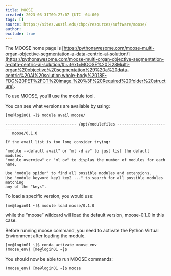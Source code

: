 ```yaml
---
title: MOOSE
created: 2023-03-31T09:27:07 (UTC -04:00)
tags: []
source: https://sites.wustl.edu/chpc/resources/software/moose/
author:
exclude: true
---
```


The MOOSE home page is [https://pythonawesome.com/moose-multi-organ-objective-segmentation-a-data-centric-ai-solution/](https://pythonawesome.com/moose-multi-organ-objective-segmentation-a-data-centric-ai-solution/#:~:text=MOOSE%20%28Multi-organ%20objective%20segmentation%29%20a%20data-centric%20AI%20solution,whole-body%2018F-FDG%20PET%2FCT%20image.%20%3F%20Required%20folder%20structure).

To use MOOSE, you’ll use the module tool.

You can see what versions are available by using:

```
[me@login01 ~]$ module avail moose/

------------------------------- /opt/modulefiles -------------------------------
   moose/0.1.0

If the avail list is too long consider trying:

"module --default avail" or "ml -d av" to just list the default modules.
"module overview" or "ml ov" to display the number of modules for each name.

Use "module spider" to find all possible modules and extensions.
Use "module keyword key1 key2 ..." to search for all possible modules matching
any of the "keys".
```

To load a specific version, you would use:

```
[me@login01 ~]$ module load moose/0.1.0
```

while the “moose” wildcard will load the default version, moose-0.1.0 in this case.

Before running moose command, you need to activate the Python Virtual Environment after loading the module.

```
[me@login01 ~]$ conda activate moose_env
(moose_env) [me@login01 ~]$
```

You should now be able to run MOOSE commands:

```
(moose_env) [me@login01 ~]$ moose
```
